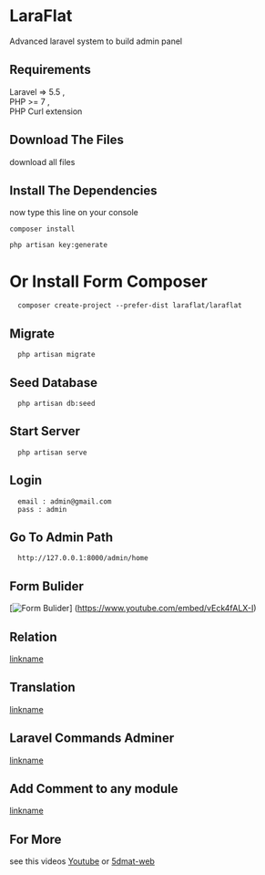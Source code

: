 # LaraFlat
Advanced laravel system to build admin panel



## Requirements

Laravel => 5.5 , <br>
PHP >= 7 ,   <br>
PHP Curl extension   <br>


## Download The Files 

download all files



## Install  The Dependencies

now type this line on your console

```
composer install
```
```
php artisan key:generate
```


# Or Install Form Composer

```
  composer create-project --prefer-dist laraflat/laraflat
```

## Migrate

```
  php artisan migrate
```

## Seed Database 

```
  php artisan db:seed
```

## Start Server


```
  php artisan serve
```

## Login

```
  email : admin@gmail.com
  pass : admin
```

## Go To Admin Path

```
  http://127.0.0.1:8000/admin/home
```

## Form Bulider

[![Form Bulider](https://lh3.googleusercontent.com/Ned_Tu_ge6GgJZ_lIO_5mieIEmjDpq9kfgD05wapmvzcInvT4qQMxhxq_hEazf8ZsqA=w300)] (https://www.youtube.com/embed/vEck4fALX-I)


## Relation

[linkname](https://www.youtube.com/embed/1ES7gpIx6Yg)


## Translation

[linkname](https://www.youtube.com/embed/bEyU3wWoTCQ)
 
 
## Laravel Commands Adminer

[linkname](https://www.youtube.com/embed/TqAQilctSLI)


## Add Comment to any module

[linkname](https://www.youtube.com/embed/Fa229mEGyzc)


## For More 
see this videos 
<a href="https://www.youtube.com/playlist?list=PLYp_Kd32XvcrdYfidiS1_vnHtUMa96VI2&disable_polymer=true">Youtube</a> or 
<a href="https://5dmat-web.com">5dmat-web</a>
